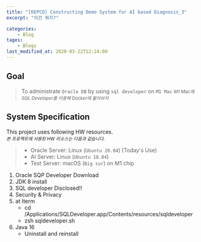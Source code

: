 ```yaml
---
title: "[KEPCO] Constructing Demo System for AI based Diagnosis_3"
excerpt: "이건 뭐지?"

categories:
    - Blog
tages:
    - Blogs
last_modified_at: 2020-03-22T12:24:00
---
```


## Goal
> To administrate `Oracle DB` by using `sql developer` on `M1 Mac`
> <small>*M1 Mac에 SQL Developer를 이용해 Docker에 붙어보자*</small>

## System Specification
This project uses following HW resources.   
<small>*본 프로젝트에 사용된 HW 리소스는 다음과 같습니다.*</small>  

> - Oracle Server: Linux (`Ubuntu 20.04`) (Today's Use)
> - AI Server: Linux (`Ubuntu 18.04`)
> - Test Server: macOS (`Big sur`) on M1 chip




1. Oracle SQP Developer Download
2. JDK 8 install
3. SQL developer Disclosed!!
4. Security & Privacy
5. at Iterm
    - cd /Applications/SQLDeveloper.app/Contents/resources/sqldeveloper
    - zsh sqldeveloper.sh
6. Java 16
    - Uninstall and reinstall
